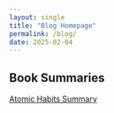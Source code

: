 ```yaml
---
layout: single
title: "Blog Homepage"
permalink: /blog/
date: 2025-02-04
---
```


## Book Summaries

[Atomic Habits Summary](/blog/atomic_habits_summary)
